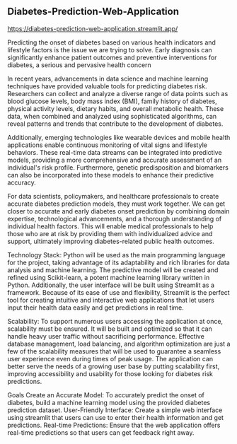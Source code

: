 ## Diabetes-Prediction-Web-Application

https://diabetes-prediction-web-application.streamlit.app/

Predicting the onset of diabetes based on various health indicators and lifestyle factors is the issue we are trying to solve. Early diagnosis can significantly enhance patient outcomes and preventive interventions for diabetes, a serious and pervasive health concern


In recent years, advancements in data science and machine learning techniques have provided valuable tools for predicting diabetes risk. Researchers can collect and analyze a diverse range of data points such as blood glucose levels, body mass index (BMI), family history of diabetes, physical activity levels, dietary habits, and overall metabolic health. These data, when combined and analyzed using sophisticated algorithms, can reveal patterns and trends that contribute to the development of diabetes.


Additionally, emerging technologies like wearable devices and mobile health applications enable continuous monitoring of vital signs and lifestyle behaviors. These real-time data streams can be integrated into predictive models, providing a more comprehensive and accurate assessment of an individual's risk profile. Furthermore, genetic predisposition and biomarkers can also be incorporated into these models to enhance their predictive accuracy.


For data scientists, policymakers, and healthcare professionals to create accurate diabetes prediction models, they must work together. We can get closer to accurate and early diabetes onset prediction by combining domain expertise, technological advancements, and a thorough understanding of individual health factors. This will enable medical professionals to help those who are at risk by providing them with individualized advice and support, ultimately improving diabetes-related public health outcomes.


Technology Stack: Python will be used as the main programming language for the project, taking advantage of its adaptability and rich libraries for data analysis and machine learning. The predictive model will be created and refined using Scikit-learn, a potent machine learning library written in Python. Additionally, the user interface will be built using Streamlit as a framework. Because of its ease of use and flexibility, Streamlit is the perfect tool for creating intuitive and interactive web applications that let users input their health data easily and get predictions in real time. 

Scalability: To support numerous users accessing the application at once, scalability must be ensured. It will be built and optimized so that it can handle heavy user traffic without sacrificing performance. Effective database management, load balancing, and algorithm optimization are just a few of the scalability measures that will be used to guarantee a seamless user experience even during times of peak usage. The application can better serve the needs of a growing user base by putting scalability first, improving accessibility and usability for those looking for diabetes risk predictions. 

Goals
Create an Accurate Model: To accurately predict the onset of diabetes, build a machine learning model using the provided diabetes prediction dataset. User-Friendly Interface: Create a simple web interface using streamlit that users can use to enter their health information and get predictions. Real-time Predictions: Ensure that the web application offers real-time predictions so that users can get feedback right away.
